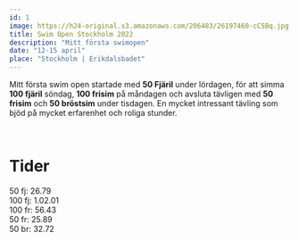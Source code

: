```yaml
---
id: 1
image: https://h24-original.s3.amazonaws.com/206483/26197460-cC5Bq.jpg
title: Swim Open Stockholm 2022
description: "Mitt första swimopen"
date: "12-15 april"
place: "Stockholm | Erikdalsbadet"
---
```


Mitt första swim open startade med **50 Fjäril** under lördagen, för att simma **100 fjäril** söndag, **100 frisim** på måndagen och avsluta tävligen med **50 frisim** och **50 bröstsim** under tisdagen. En mycket intressant tävling som bjöd på mycket erfarenhet och roliga stunder.

<br>

# **Tider**

50 fj: 26.79 <br>
100 fj: 1.02.01 <br>
100 fr: 56.43 <br>
50 fr: 25.89 <br>
50 br: 32.72 <br>
<br>
